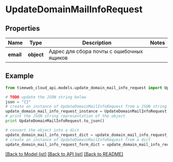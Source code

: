 # UpdateDomainMailInfoRequest


## Properties
Name | Type | Description | Notes
------------ | ------------- | ------------- | -------------
**email** | **object** | Адрес для сбора почты с ошибочных ящиков | 

## Example

```python
from timeweb_cloud_api.models.update_domain_mail_info_request import UpdateDomainMailInfoRequest

# TODO update the JSON string below
json = "{}"
# create an instance of UpdateDomainMailInfoRequest from a JSON string
update_domain_mail_info_request_instance = UpdateDomainMailInfoRequest.from_json(json)
# print the JSON string representation of the object
print UpdateDomainMailInfoRequest.to_json()

# convert the object into a dict
update_domain_mail_info_request_dict = update_domain_mail_info_request_instance.to_dict()
# create an instance of UpdateDomainMailInfoRequest from a dict
update_domain_mail_info_request_form_dict = update_domain_mail_info_request.from_dict(update_domain_mail_info_request_dict)
```
[[Back to Model list]](../README.md#documentation-for-models) [[Back to API list]](../README.md#documentation-for-api-endpoints) [[Back to README]](../README.md)


